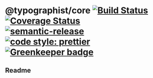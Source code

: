 # @typographist/core [![Build Status](https://travis-ci.org/typographist/core.svg?branch=master)](https://travis-ci.org/typographist/core) [![Coverage Status](https://coveralls.io/repos/github/typographist/core/badge.svg?branch=master)](https://coveralls.io/github/typographist/core?branch=master) [![semantic-release](https://img.shields.io/badge/%20%20%F0%9F%93%A6%F0%9F%9A%80-semantic--release-e10079.svg)](https://github.com/semantic-release/semantic-release) [![code style: prettier](https://img.shields.io/badge/code_style-prettier-ff69b4.svg)](https://github.com/prettier/prettier) [![Greenkeeper badge](https://badges.greenkeeper.io/typographist/core.svg)](https://greenkeeper.io/)

## Readme
